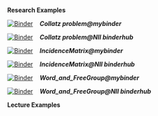 **Research Examples**

 [![Binder](https://mybinder.org/badge_logo.svg)](https://mybinder.org/v2/gh/jxta/yamryo_notebooks/HEAD?filepath=Lecture%2FCollatz%20problem.ipynb) &nbsp;&nbsp;  ***Collatz problem@mybinder*** 

 [![Binder](https://binder.cs.rcos.nii.ac.jp/badge_logo.svg)](https://binder.cs.rcos.nii.ac.jp/v2/gh/jxta/yamryo_notebooks/master?filepath=Lecture%2FCollatz%20problem.ipynb) &nbsp;&nbsp; ***Collatz problem@NII binderhub*** 

 [![Binder](https://mybinder.org/badge_logo.svg)](https://mybinder.org/v2/gh/jxta/yamryo_notebooks/HEAD?filepath=Research%2FComponents_of_quasiCord%2FIncidenceMatrix.ipynb) &nbsp;&nbsp; ***IncidenceMatrix@mybinder*** 

[![Binder](https://binder.cs.rcos.nii.ac.jp/badge_logo.svg)](https://binder.cs.rcos.nii.ac.jp/v2/gh/jxta/yamryo_notebooks/master?filepath=Research%2FComponents_of_quasiCord%2FIncidenceMatrix.ipynb) &nbsp;&nbsp; ***IncidenceMatrix@NII binderhub***  

[![Binder](https://mybinder.org/badge_logo.svg)](https://mybinder.org/v2/gh/jxta/yamryo_notebooks/HEAD?filepath=Research%2FWord_and_FreeGroup.ipynb)  &nbsp;&nbsp;  ***Word_and_FreeGroup@mybinder*** 

[![Binder](https://binder.cs.rcos.nii.ac.jp/badge_logo.svg)](https://binder.cs.rcos.nii.ac.jp/v2/gh/jxta/yamryo_notebooks/master?filepath=Research%2FWord_and_FreeGroup.ipynb) &nbsp;&nbsp;  ***Word_and_FreeGroup@NII binderhub*** 

**Lecture  Examples**
